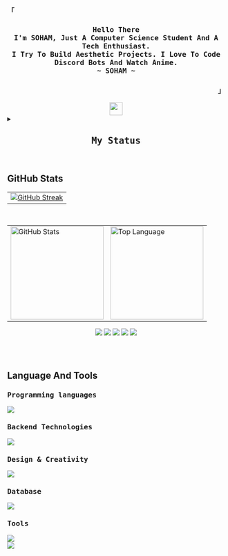 <div align="justify">

<h3 align="left"><samp>「</samp></h3>

<h3 align="center">
  <samp>
    <b>
      Hello There
      <br>
      I'm SOHAM, Just A Computer Science Student And A Tech Enthusiast.
      <br>
      I Try To Build Aesthetic Projects. I Love To Code Discord Bots And Watch Anime.
      <br>
      ~ SOHAM ~
    </b>
  </samp>
</h3>

<h3 align="right"><samp>」</samp></h3>

<div align="center">
  <a href="https://blog.spreadsheets600.me">
    <img src="https://img.shields.io/badge/Visit%20My%20Blog-black?style=for-the-badge&logo=blogger&logoColor=white" height="30" padding="10"/>
  </a>
</div>

<div align="centre">
  <details> 
    <summary><h2 align="center"><samp>My Status</samp></h2></summary>
    <div align="center">
      <table align="center">
        <tr>
          <td align="center"><h1><samp>Discord</samp></h1>
            <a href="">
              <img src="https://discord-readme-badge.vercel.app/api?id=727012870683885578"/>
            </a>
          </td>
        </tr>
        <tr>
          <td align="center"><h1><samp>Spotify</samp></h1><br><a herf="https://open.spotify.com/user/x4o0yd3uqpjbzgo1atn61ik6l"><img src = "https://spotify-github-profile.kittinanx.com/api/view?uid=x4o0yd3uqpjbzgo1atn61ik6l&cover_image=true&theme=compact&show_offline=false&background_color=121212&interchange=true"></a></td>
        </tr>
      </table>
    </div>
  
  </details>
</div>
<br>

<h2>GitHub Stats</h2>

<div align="center">
  <table>
    <tr>
      <td><a href="https://git.io/streak-stats"><img src="https://github-readme-streak-stats.herokuapp.com?user=SpreadSheets600&theme=tokyonight&hide_border=true&border_radius=&card_width=1000" alt="GitHub Streak" /></a></td>
    </tr>
  </table>
  <br>
  <table>
    <tr>
      <td><a href="#--------"><img height="215px" align="center" alt="GitHub Stats" src="https://github-readme-stats.vercel.app/api?username=spreadsheets600&count_private=true&show_icons=true&include_all_commits=true&line_height=21&hide_border=true&theme=nord"/></a></td>
      <td><a href="#--------"><img height="215px" align="center" alt="Top Language" src="https://github-readme-stats.vercel.app/api/top-langs/?username=spreadsheets600&layout=compact&line_height=21&hide_border=true&theme=nord"/></a></td>
    </tr>
  </table>

<a href="https://bento.me/spreadsheets"><img src="https://komarev.com/ghpvc/?username=spreadsheets600&style=for-the-badge"></a>
<a href="https://bento.me/spreadsheets"><img src="https://img.shields.io/badge/Portfolio-255E63?style=for-the-badge&logo=About.me&logoColor=white"></a>
<a href="https://dev.to/sspreadsheets600"><img src="https://img.shields.io/badge/DEV.TO-0A0A0A?style=for-the-badge&logo=dev-dot-to&logoColor=white"></a>
<a href="https://stackoverflow.com/users/23220449/soham-maity"><img src="https://img.shields.io/badge/STACKOVERFLOW-FE7A16?style=for-the-badge&logo=stackoverflow&logoColor=white"></a>
<a herf="https://www.linkedin.com/in/soham-maity-523329305"><img src="https://img.shields.io/badge/LINKEDIN-0077B5?style=for-the-badge&logo=linkedin&logoColor=white"></a>

  <br>

</div>

<br>

<h2>Language And Tools</h2>

<div align="left">

<h3><samp>Programming languages</samp></h3>

<a><img src="https://skillicons.dev/icons?i=html,css,js,react,py,bash&theme=dark"></a>

<h3><samp>Backend Technologies</samp></h3>

<a><img src="https://skillicons.dev/icons?i=django,flask,tensorflow,nodejs&theme=dark"></a>

<h3><samp>Design & Creativity</samp></h3>

<a><img src="https://skillicons.dev/icons?i=illustrator,xd,figma&theme=dark"></a>

<h3><samp>Database</samp></h3>

<a><img src="https://skillicons.dev/icons?i=mongo,mysql,&theme=dark"></a>

<h3><samp>Tools</samp></h3>

<a><img src="https://skillicons.dev/icons?i=vscode,sublime,replit,notion,github&theme=dark"></a><br>
<a><img src="https://skillicons.dev/icons?i=discord,bots&theme=dark"></a>

</div>

</div>
